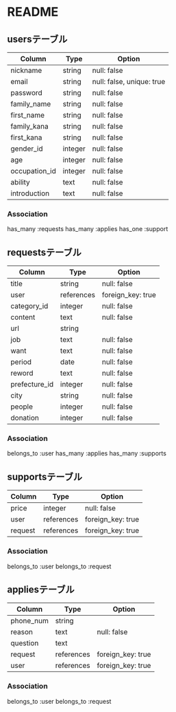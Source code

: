 # README

## usersテーブル

| Column          | Type    | Option                    |
|-----------------|---------|---------------------------|
| nickname        | string  | null: false               |
| email           | string  | null: false, unique: true |
| password        | string  | null: false               |
| family_name     | string  | null: false               |
| first_name      | string  | null: false               |
| family_kana     | string  | null: false               |
| first_kana      | string  | null: false               |
| gender_id       | integer | null: false               |
| age             | integer | null: false               |
| occupation_id   | integer | null: false               |
| ability         | text    | null: false               |
| introduction    | text    | null: false               |

### Association

has_many :requests
has_many :applies
has_one :support


## requestsテーブル

| Column          | Type       | Option            |
|-----------------|------------|-------------------|
| title           | string     | null: false       |
| user            | references | foreign_key: true |
| category_id     | integer    | null: false       |
| content         | text       | null: false       |
| url             | string     |                   |
| job             | text       | null: false       |
| want            | text       | null: false       |
| period          | date       | null: false       |
| reword          | text       | null: false       |
| prefecture_id   | integer    | null: false       |
| city            | string     | null: false       |
| people          | integer    | null: false       |
| donation        | integer    | null: false       |

### Association

belongs_to :user
has_many :applies
has_many :supports


## supportsテーブル

| Column          | Type       | Option            |
|-----------------|------------|-------------------|
| price           | integer    | null: false       |
| user            | references | foreign_key: true |
| request         | references | foreign_key: true|

### Association

belongs_to :user
belongs_to :request


## appliesテーブル

| Column          | Type       | Option            |
|-----------------|------------|-------------------|
| phone_num       | string     |                   |
| reason          | text       | null: false       |
| question        | text       |                   |
| request         | references | foreign_key: true |
| user            | references | foreign_key: true |

### Association

belongs_to :user
belongs_to :request